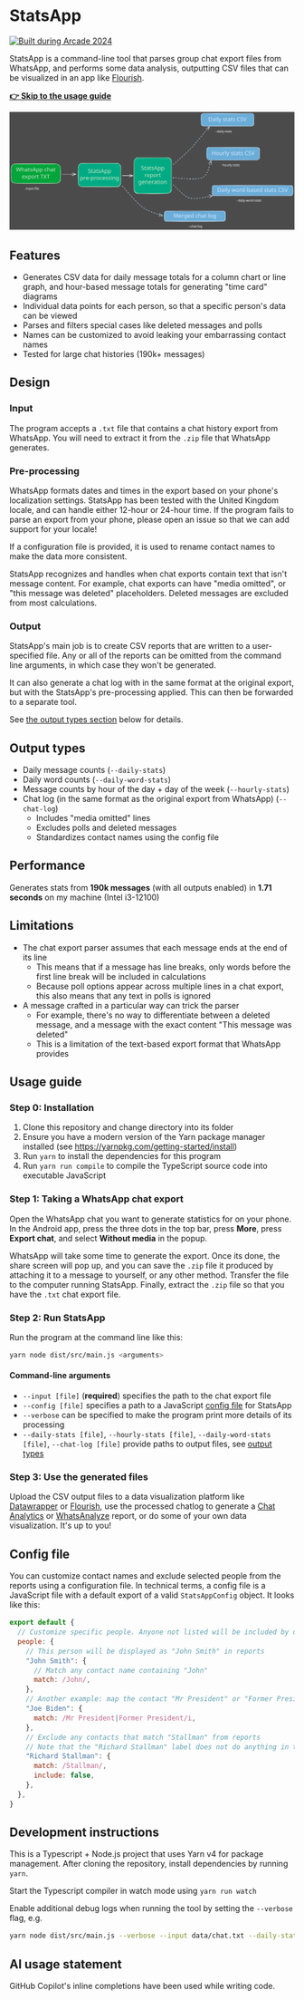 # StatsApp

[![Built during Arcade 2024](https://badges.api.lorebooks.wiki/badges/hackclub/arcade)](https://hackclub.com/arcade)

StatsApp is a command-line tool that parses group chat export files from WhatsApp, and performs some data analysis, outputting CSV files that can be visualized in an app like [Flourish](https://flourish.studio/).

[**👉 Skip to the usage guide**](#usage-guide)

<picture>
  <source media="(prefers-color-scheme: light)" srcset="./assets/statsapp-v0.2-light.excalidraw.svg">
  <img alt="A diagram showing the inputs and outputs for StatsApp, and their corresponding command-line arguments" src="./assets/statsapp-v0.2.excalidraw.svg">
</picture>

## Features

- Generates CSV data for daily message totals for a column chart or line graph, and hour-based message totals for generating "time card" diagrams
- Individual data points for each person, so that a specific person's data can be viewed
- Parses and filters special cases like deleted messages and polls
- Names can be customized to avoid leaking your embarrassing contact names
- Tested for large chat histories (190k+ messages)

## Design

### Input

The program accepts a `.txt` file that contains a chat history export from WhatsApp. You will need to extract it from the `.zip` file that WhatsApp generates.

### Pre-processing

WhatsApp formats dates and times in the export based on your phone's localization settings. StatsApp has been tested with the United Kingdom locale, and can handle either 12-hour or 24-hour time. If the program fails to parse an export from your phone, please open an issue so that we can add support for your locale!

If a configuration file is provided, it is used to rename contact names to make the data more consistent.

StatsApp recognizes and handles when chat exports contain text that isn't message content. For example, chat exports can have "media omitted", or "this message was deleted" placeholders. Deleted messages are excluded from most calculations.

### Output

StatsApp's main job is to create CSV reports that are written to a user-specified file. Any or all of the reports can be omitted from the command line arguments, in which case they won't be generated.

It can also generate a chat log with in the same format at the original export, but with the StatsApp's pre-processing applied. This can then be forwarded to a separate tool.

See [the output types section](#output-types) below for details.

## Output types

- Daily message counts (`--daily-stats`)
- Daily word counts (`--daily-word-stats`)
- Message counts by hour of the day + day of the week (`--hourly-stats`)
- Chat log (in the same format as the original export from WhatsApp) (`--chat-log`)
  - Includes "media omitted" lines
  - Excludes polls and deleted messages
  - Standardizes contact names using the config file

## Performance

Generates stats from **190k messages** (with all outputs enabled) in **1.71 seconds** on my machine (Intel i3-12100)

<!--
Test command: time yarn node dist/src/main.js --input data/WhatsApp\ Chat\ with\ -\ June\ 2024.txt --config dist/config/config.js --chat-log out/chat-log.txt --daily-stats out/daily-stats.csv --hourly-stats out/hourly.csv --daily-word-stats out/daily-words.csv
Result: 1.71s user 0.17s system 122% cpu 1.535 total
-->

## Limitations

- The chat export parser assumes that each message ends at the end of its line
  - This means that if a message has line breaks, only words before the first line break will be included in calculations
  - Because poll options appear across multiple lines in a chat export, this also means that any text in polls is ignored
- A message crafted in a particular way can trick the parser
  - For example, there's no way to differentiate between a deleted message, and a message with the exact content "This message was deleted"
  - This is a limitation of the text-based export format that WhatsApp provides

## Usage guide

### Step 0: Installation

1. Clone this repository and change directory into its folder
2. Ensure you have a modern version of the Yarn package manager installed (see <https://yarnpkg.com/getting-started/install>)
3. Run `yarn` to install the dependencies for this program
4. Run `yarn run compile` to compile the TypeScript source code into executable JavaScript

### Step 1: Taking a WhatsApp chat export

Open the WhatsApp chat you want to generate statistics for on your phone. In the Android app, press the three dots in the top bar, press **More**, press **Export chat**, and select **Without media** in the popup.

WhatsApp will take some time to generate the export. Once its done, the share screen will pop up, and you can save the `.zip` file it produced by attaching it to a message to yourself, or any other method. Transfer the file to the computer running StatsApp. Finally, extract the `.zip` file so that you have the `.txt` chat export file.

### Step 2: Run StatsApp

Run the program at the command line like this:

```bash
yarn node dist/src/main.js <arguments>
```

#### Command-line arguments

- `--input [file]` (**required**) specifies the path to the chat export file
- `--config [file]` specifies a path to a JavaScript [config file](#config-file) for StatsApp
- `--verbose` can be specified to make the program print more details of its processing
- `--daily-stats [file]`, `--hourly-stats [file]`, `--daily-word-stats [file]`, `--chat-log [file]` provide paths to output files, see [output types](#output-types)

### Step 3: Use the generated files

Upload the CSV output files to a data visualization platform like [Datawrapper](https://www.datawrapper.de) or [Flourish](https://flourish.studio/), use the processed chatlog to generate a [Chat Analytics](https://chatanalytics.app/) or [WhatsAnalyze](https://whatsanalyze.com/) report, or do some of your own data visualization. It's up to you!

## Config file

You can customize contact names and exclude selected people from the reports using a configuration file. In technical terms, a config file is a JavaScript file with a default export of a valid `StatsAppConfig` object. It looks like this:

```js
export default {
  // Customize specific people. Anyone not listed will be included by default.
  people: {
    // This person will be displayed as "John Smith" in reports
    "John Smith": {
      // Match any contact name containing "John"
      match: /John/,
    },
    // Another example: map the contact "Mr President" or "Former President" to "Joe Biden"
    "Joe Biden": {
      match: /Mr President|Former President/i,
    },
    // Exclude any contacts that match "Stallman" from reports
    // Note that the "Richard Stallman" label does not do anything in this case
    "Richard Stallman": {
      match: /Stallman/,
      include: false,
    },
  },
}
```

## Development instructions

This is a Typescript + Node.js project that uses Yarn v4 for package management. After cloning the repository, install dependencies by running `yarn`.

Start the Typescript compiler in watch mode using `yarn run watch`

Enable additional debug logs when running the tool by setting the `--verbose` flag, e.g.

```bash
yarn node dist/src/main.js --verbose --input data/chat.txt --daily-stats out/daily-stats.csv --chat-log out/chat-log.txt
```

## AI usage statement

GitHub Copilot's inline completions have been used while writing code.
